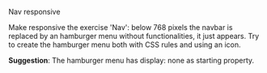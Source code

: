 
Nav responsive

Make responsive the exercise 'Nav': below 768 pixels the navbar is replaced by an hamburger menu without functionalities, it just appears. Try to create the hamburger menu both with CSS rules and using an icon.

**Suggestion**:
The hamburger menu has display: none as starting property.